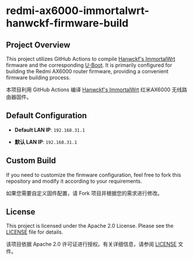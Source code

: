 # redmi-ax6000-immortalwrt-hanwckf-firmware-build

## Project Overview  

This project utilizes GitHub Actions to compile [Hanwckf's ImmortalWrt](https://github.com/hanwckf/immortalwrt-mt798x) firmware and the corresponding [U-Boot](https://github.com/hanwckf/bl-mt798x). 
It is primarily configured for building the Redmi AX6000 router firmware, providing a convenient firmware building process.  

本项目利用 GitHub Actions 编译 [Hanwckf's ImmortalWrt](https://github.com/hanwckf/immortalwrt-mt798x) 红米AX6000 无线路由器固件。

## Default Configuration  

- **Default LAN IP**: `192.168.31.1`  

- **默认 LAN IP**: `192.168.31.1`  

## Custom Build  

If you need to customize the firmware configuration, feel free to fork this repository and modify it according to your requirements. 

如果您需要自定义固件配置，请 Fork 项目并根据您的需求进行修改。

## License  

This project is licensed under the Apache 2.0 License. Please see the [LICENSE](LICENSE) file for details.

该项目依据 Apache 2.0 许可证进行授权。有关详细信息，请参阅 [LICENSE](LICENSE) 文件。

